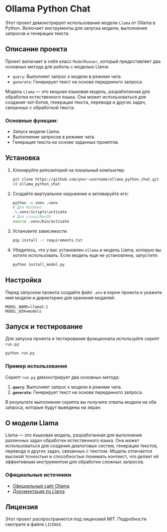 # Ollama Python Chat

Этот проект демонстрирует использование модели `Llama` от Ollama в Python. Включает инструменты для запуска модели, выполнения запросов и генерации текста.

## Описание проекта

Проект включает в себя класс `ModelRunner`, который предоставляет два основных метода для работы с моделью Llama:
- `query`: Выполняет запрос к модели в режиме чата.
- `generate`: Генерирует текст на основе переданного запроса.

Модель `Llama` — это мощная языковая модель, разработанная для обработки естественного языка. Она может использоваться для создания чат-ботов, генерации текста, перевода и других задач, связанных с обработкой текста.

### Основные функции:
- Запуск модели Llama.
- Выполнение запросов в режиме чата.
- Генерация текста на основе заданных промптов.

## Установка

1. Клонируйте репозиторий на локальный компьютер:
   ```bash
   git clone https://github.com/your-username/ollama_python_chat.git
   cd ollama_python_chat
   ```

2. Создайте виртуальное окружение и активируйте его:
   ```bash
   python -m venv .venv
   # Для Windows
   .\.venv\Scripts\activate
   # Для Linux/MacOS
   source .venv/bin/activate
   ```

3. Установите зависимости:
   ```bash
   pip install -r requirements.txt
   ```

4. Убедитесь, что у вас установлен `ollama` и модель Llama, которую вы хотите использовать. Если модель еще не установлена, запустите:
   ```bash
   python install_model.py
   ```

## Настройка

Перед запуском проекта создайте файл `.env` в корне проекта и укажите имя модели и директорию для хранения моделей:

```env
MODEL_NAME=llama3.1
MODEL_DIR=models
```

## Запуск и тестирование

Для запуска проекта и тестирования функционала используйте скрипт `run.py`:

```bash
python run.py
```

### Пример использования

Скрипт `run.py` демонстрирует два основных метода:
1. **`query`**: Выполняет запрос к модели в режиме чата.
2. **`generate`**: Генерирует текст на основе переданного запроса.

В результате выполнения скрипта вы получите ответы модели на оба запроса, которые будут выведены на экран.

## О модели Llama

Llama — это языковая модель, разработанная для выполнения различных задач обработки естественного языка. Она может использоваться для создания диалоговых систем, генерации текстов, перевода и других задач, связанных с текстом. Модель отличается высокой точностью и способностью понимать контекст, что делает её эффективным инструментом для обработки сложных запросов.

### Официальные источники

- [Официальный сайт Ollama](https://www.ollama.com)
- [Документация по Llama](https://www.ollama.com/llama)

## Лицензия

Этот проект распространяется под лицензией MIT. Подробности смотрите в файле `LICENSE`.
